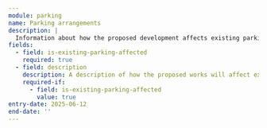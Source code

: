 ```yaml
---
module: parking
name: Parking arrangements
description: |
  Information about how the proposed development affects existing parking arrangements
fields:
  - field: is-existing-parking-affected
    required: true
  - field: description
    description: A description of how the proposed works will affect existing car parking arrangements
    required-if:
      - field: is-existing-parking-affected
        value: true
entry-date: 2025-06-12
end-date: ''
---
```

